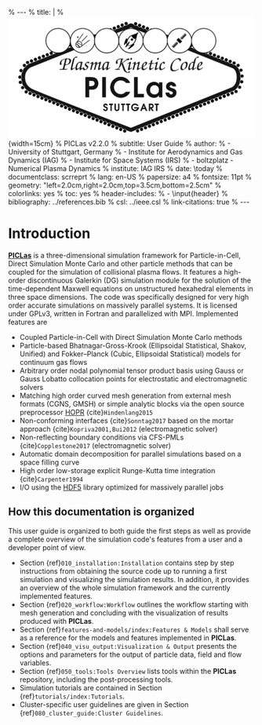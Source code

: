 % ---
% title: |
%   ![](../logo.png){width=15cm}
%   PICLas v2.2.0
% subtitle: User Guide
% author:
%   - University of Stuttgart, Germany
%   - Institute for Aerodynamics and Gas Dynamics (IAG)
%   - Institute for Space Systems (IRS)
%   - boltzplatz - Numerical Plasma Dynamics
% institute: IAG IRS
% date: \today
% documentclass: scrreprt
% lang: en-US
% papersize: a4
% fontsize: 11pt
% geometry: "left=2.0cm,right=2.0cm,top=3.5cm,bottom=2.5cm"
% colorlinks: yes
% toc: yes
% header-includes:
%   - \input{header}
% bibliography: ../references.bib
% csl: ../ieee.csl
% link-citations: true
% ---

# Introduction

 [**PICLas**](https://github.com/piclas-framework/piclas)  is a three-dimensional simulation
 framework for Particle-in-Cell, Direct Simulation Monte Carlo and other particle methods that can be coupled for
 the simulation of collisional plasma flows.
 It features a high-order discontinuous 
 Galerkin (DG) simulation module for the solution of the time-dependent Maxwell 
 equations on unstructured hexahedral elements in three space dimensions. 
 The code was specifically designed for very high order accurate simulations on massively parallel 
 systems. 
 It is licensed under GPLv3, written in Fortran and parallelized with MPI. Implemented features are
 
 * Coupled Particle-in-Cell with Direct Simulation Monte Carlo methods
 * Particle-based Bhatnagar-Gross-Krook (Ellipsoidal Statistical, Shakov, Unified) and Fokker–Planck (Cubic, Ellipsoidal Statistical) models for continuum gas flows
 * Arbitrary order nodal polynomial tensor product basis using Gauss or Gauss Lobatto collocation 
   points for electrostatic and electromagnetic solvers
 * Matching high order curved mesh generation from external mesh formats (CGNS, GMSH) or 
   simple analytic blocks via the open source preprocessor [HOPR](http://hopr-project.org) {cite}`Hindenlang2015`
 * Non-conforming interfaces {cite}`Sonntag2017` based on the mortar approach {cite}`Kopriva2001,Bui2012` (electromagnetic solver)
 * Non-reflecting boundary conditions via CFS-PMLs {cite}`Copplestone2017` (electromagnetic solver)
 * Automatic domain decomposition for parallel simulations based on a space filling curve
 * High order low-storage explicit Runge-Kutta time integration {cite}`Carpenter1994`
 * I/O using the [HDF5](https://www.hdfgroup.org/solutions/hdf5/) library optimized for massively parallel jobs

## How this documentation is organized

This user guide is organized to both guide the first steps as well as provide a complete overview of 
the simulation code's features from a user and a developer point of view.

* Section {ref}`010_installation:Installation` contains step by step instructions from obtaining the source 
  code up to running a first simulation and visualizing the simulation results. In addition, it 
  provides an overview of the whole simulation framework and the currently implemented features.
* Section {ref}`020_workflow:Workflow` outlines the workflow starting with mesh generation and concluding with the visualization of results produced with **PICLas**.
* Section {ref}`features-and-models/index:Features & Models` shall serve as a reference for the models and features implemented in **PICLas**.
* Section {ref}`040_visu_output:Visualization & Output` presents the options and parameters for the output of particle data, field and flow variables.
* Section {ref}`050_tools:Tools Overview` lists tools within the **PICLas** repository, including the post-processing tools.
* Simulation tutorials are contained in Section {ref}`tutorials/index:Tutorials`.
* Cluster-specific user guidelines are given in Section {ref}`080_cluster_guide:Cluster Guidelines`.
<!-- * A complete list of all parameters is given in Section \ref{chap:parameterfile}. -->
<!-- * The unit test system used to test key routines with CTest is described in Section \ref{chap:unittest}. -->
